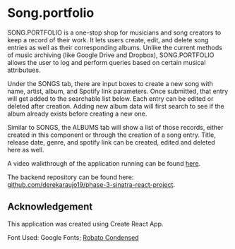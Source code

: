 # Song.portfolio

SONG.PORTFOLIO is a one-stop shop for musicians and song creators to keep a record of their work.  It lets users create, edit, and delete song entries as well as their corresponding albums.  Unlike the current methods of music archiving (like Google Drive and Dropbox), SONG.PORTFOLIO allows the user to log and perform queries based on certain musical attributues.

Under the SONGS tab, there are input boxes to create a new song with name, artist, album, and Spotify link parameters. Once submitted, that entry will get added to the searchable list below. Each entry can be edited or deleted after creation. Adding new album data will first search to see if the album already exists before creating a new one.

Similar to SONGS, the ALBUMS tab will show a list of those records, either created in this component or through the creation of a song entry. Title, release date, genre, and spotify link can be created, edited and deleted here as well.

A video walkthrough of the application running can be found [here](https://www.youtube.com/watch?v=KY3WjMBmdzE&ab_channel=DerekAraujo).

The backend repository can be found here: [github.com/derekaraujo19/phase-3-sinatra-react-project](https://github.com/derekaraujo19/phase-3-sinatra-react-project).

## Acknowledgement
This application was created using Create React App.

Font Used: Google Fonts; [Robato Condensed](https://fonts.google.com/specimen/Roboto+Condensed?preview.size=29)


